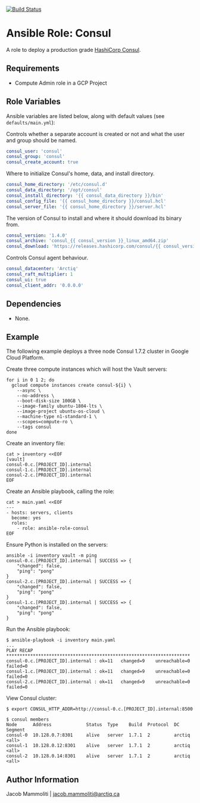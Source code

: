 [![Build Status](https://travis-ci.org/arctiqjacob/ansible-role-vault.svg?branch=master)](https://travis-ci.org/arctiqjacob/ansible-role-vault)

Ansible Role: Consul
===================

A role to deploy a production grade [HashiCorp Consul](https://www.consul.io/).

Requirements
------------

- Compute Admin role in a GCP Project

Role Variables
--------------

Ansible variables are listed below, along with default values (see `defaults/main.yml`):

Controls whether a separate account is created or not and what the user and group should be named.
```yaml
consul_user: 'consul'
consul_group: 'consul'
consul_create_account: true
```

Where to initialize Consul's home, data, and install directory.
```yaml
consul_home_directory: '/etc/consul.d'
consul_data_directory: '/opt/consul'
consul_install_directory: '{{ consul_data_directory }}/bin'
consul_config_file: '{{ consul_home_directory }}/consul.hcl'
consul_server_file: '{{ consul_home_directory }}/server.hcl'
```

The version of Consul to install and where it should download its binary from.
```yaml
consul_version: '1.4.0'
consul_archive: 'consul_{{ consul_version }}_linux_amd64.zip'
consul_download: 'https://releases.hashicorp.com/consul/{{ consul_version }}/{{ consul_archive }}'
```

Controls Consul agent behaviour.
```yaml
consul_datacenter: 'Arctiq'
consul_raft_multiplier: 1
consul_ui: true
consul_client_addr: '0.0.0.0'
```

Dependencies
------------

- None.

Example
-------------------------------

The following example deploys a three node Consul 1.7.2 cluster in Google Cloud Platform.

Create three compute instances which will host the Vault servers:
```shell
for i in 0 1 2; do
  gcloud compute instances create consul-${i} \
    --async \
    --no-address \
    --boot-disk-size 100GB \
    --image-family ubuntu-1804-lts \
    --image-project ubuntu-os-cloud \
    --machine-type n1-standard-1 \
    --scopes=compute-ro \
    --tags consul
done
```

Create an inventory file:
```shell
cat > inventory <<EOF
[vault]
consul-0.c.[PROJECT_ID].internal
consul-1.c.[PROJECT_ID].internal
consul-2.c.[PROJECT_ID].internal
EOF
```

Create an Ansible playbook, calling the role:
```shell
cat > main.yaml <<EOF
---
- hosts: servers, clients
  become: yes
  roles:
    - role: ansible-role-consul
EOF
```

Ensure Python is installed on the servers:
```shell
ansible -i inventory vault -m ping
consul-0.c.[PROJECT_ID].internal | SUCCESS => {
    "changed": false, 
    "ping": "pong"
}
consul-2.c.[PROJECT_ID].internal | SUCCESS => {
    "changed": false, 
    "ping": "pong"
}
consul-1.c.[PROJECT_ID].internal | SUCCESS => {
    "changed": false, 
    "ping": "pong"
}
```

Run the Ansible playbook:
```shell
$ ansible-playbook -i inventory main.yaml
...
PLAY RECAP *********************************************************************
consul-0.c.[PROJECT_ID].internal : ok=11   changed=9    unreachable=0    failed=0   
consul-1.c.[PROJECT_ID].internal : ok=11   changed=9    unreachable=0    failed=0   
consul-2.c.[PROJECT_ID].internal : ok=11   changed=9    unreachable=0    failed=0  
```

View Consul cluster:
```shell
$ export CONSUL_HTTP_ADDR=http://consul-0.c.[PROJECT_ID].internal:8500

$ consul members
Node      Address             Status  Type    Build  Protocol  DC      Segment
consul-0  10.128.0.7:8301     alive   server  1.7.1  2         arctiq  <all>
consul-1  10.128.0.12:8301    alive   server  1.7.1  2         arctiq  <all>
consul-2  10.128.0.14:8301    alive   server  1.7.1  2         arctiq  <all>
```

Author Information
------------------

Jacob Mammoliti | jacob.mammoliti@arctiq.ca